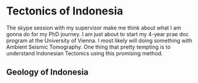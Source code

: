 # Tectonics of Indonesia

The skype session with my supervisor make me think about what I am gonna do for my PhD journey. I am just about to start my 4-year prae doc program at the University of Vienna. I most likely will doing something with Ambient Seismic Tomography. One thing that pretty tempting is to understand Indonesian Tectonics using this promising method.  

## Geology of Indonesia
